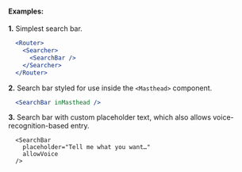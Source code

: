 #### Examples:

__1.__ Simplest search bar.

```jsx
  <Router>
    <Searcher>
      <SearchBar />
    </Searcher>
  </Router>
```

__2.__ Search bar styled for use inside the `<Masthead>` component.

```jsx
  <SearchBar inMasthead />
```

__3.__ Search bar with custom placeholder text, which also allows voice-recognition-based entry.
```
  <SearchBar
    placeholder="Tell me what you want…"
    allowVoice
  />
```

